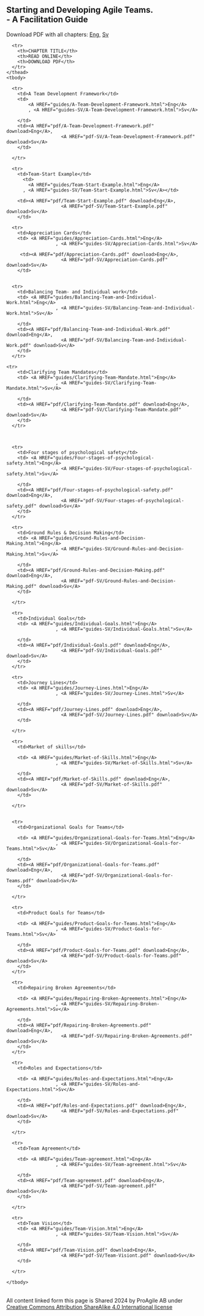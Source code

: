<link rel="stylesheet" type="text/css" href="style.css">


 

<div class="aa_htmlTable">
	<h2 class="aa_h2">Starting and Developing Agile Teams. <br>- A Facilitation Guide</h2>
    <p>Download PDF with all chapters:
        <A HREF="pdf/Starting-and-Developing-Agile-Teams.pdf">Eng</A>, 	 
        <A HREF="pdf-Sv/Starting-and-Developing-Agile-Teams.pdf">Sv</A>	</p>

  <table>
    <thead>
     
      <tr>
        <th>CHAPTER TITLE</th>
        <th>READ ONLINE</th>
        <th>DOWNLOAD PDF</th>
      </tr>
    </thead>
    <tbody>
	
      <tr>	  
        <td>A Team Development Framework</td>
        <td>
            <A HREF="guides/A-Team-Development-Framework.html">Eng</A>
            , <A HREF="guides-SV/A-Team-Development-Framework.html">Sv</A>

        </td>
        <td><A HREF="pdf/A-Team-Development-Framework.pdf" download>Eng</A>,
                        <A HREF="pdf-SV/A-Team-Development-Framework.pdf" download>Sv</A>
        </td>

      </tr>

      <tr>
        <td>Team-Start Example</td>
    	  <td>
            <A HREF="guides/Team-Start-Example.html">Eng</A>
	      , <A HREF="guides-SV/Team-Start-Example.html">Sv</A></td>
      
        <td><A HREF="pdf/Team-Start-Example.pdf" download>Eng</A>,
                        <A HREF="pdf-SV/Team-Start-Example.pdf" download>Sv</A>
        </td>
      
      <tr>
        <td>Appreciation Cards</td>
	    <td> <A HREF="guides/Appreciation-Cards.html">Eng</A>
                      , <A HREF="guides-SV/Appreciation-Cards.html">Sv</A>

         <td><A HREF="pdf/Appreciation-Cards.pdf" download>Eng</A>,
                        <A HREF="pdf-SV/Appreciation-Cards.pdf" download>Sv</A>
        </td>
      

      <tr>
        <td>Balancing Team- and Individual work</td>
	    <td> <A HREF="guides/Balancing-Team-and-Individual-Work.html">Eng</A>
                      , <A HREF="guides-SV/Balancing-Team-and-Individual-Work.html">Sv</A>

        </td>
        <td><A HREF="pdf/Balancing-Team-and-Individual-Work.pdf" download>Eng</A>,
                        <A HREF="pdf-SV/Balancing-Team-and-Individual-Work.pdf" download>Sv</A>
        </td>
      </tr>

    <tr>
        <td>Clarifying Team Mandates</td>
	    <td> <A HREF="guides/Clarifying-Team-Mandate.html">Eng</A>
                      , <A HREF="guides-SV/Clarifying-Team-Mandate.html">Sv</A>

        </td>
        <td><A HREF="pdf/Clarifying-Team-Mandate.pdf" download>Eng</A>,
                        <A HREF="pdf-SV/Clarifying-Team-Mandate.pdf" download>Sv</A>
        </td>
      </tr>



      <tr>	  
        <td>Four stages of psychological safety</td>
        <td> <A HREF="guides/Four-stages-of-psychological-safety.html">Eng</A>
                      , <A HREF="guides-SV/Four-stages-of-psychological-safety.html">Sv</A>

        </td>
        <td><A HREF="pdf/Four-stages-of-psychological-safety.pdf" download>Eng</A>,
                        <A HREF="pdf-SV/Four-stages-of-psychological-safety.pdf" download>Sv</A>
        </td>
      </tr>

      <tr>	  
        <td>Ground Rules & Decision Making</td>
        <td> <A HREF="guides/Ground-Rules-and-Decision-Making.html">Eng</A>
                      , <A HREF="guides-SV/Ground-Rules-and-Decision-Making.html">Sv</A>

        </td>
        <td><A HREF="pdf/Ground-Rules-and-Decision-Making.pdf" download>Eng</A>,
                        <A HREF="pdf-SV/Ground-Rules-and-Decision-Making.pdf" download>Sv</A>
        </td>    	

      </tr>

      <tr>
        <td>Individual Goals</td>
        <td> <A HREF="guides/Individual-Goals.html">Eng</A>
                      , <A HREF="guides-SV/Individual-Goals.html">Sv</A>

        </td>
        <td><A HREF="pdf/Individual-Goals.pdf" download>Eng</A>,
                        <A HREF="pdf-SV/Individual-Goals.pdf" download>Sv</A>
        </td>    	
      </tr>

      <tr>
        <td>Journey Lines</td>
        <td> <A HREF="guides/Journey-Lines.html">Eng</A>
                      , <A HREF="guides-SV/Journey-Lines.html">Sv</A>

        </td>
        <td><A HREF="pdf/Journey-Lines.pdf" download>Eng</A>,
                        <A HREF="pdf-SV/Journey-Lines.pdf" download>Sv</A>
        </td>    	

      </tr>

      <tr>
        <td>Market of skills</td>

        <td> <A HREF="guides/Market-of-Skills.html">Eng</A>
                      , <A HREF="guides-SV/Market-of-Skills.html">Sv</A>

        </td>
        <td><A HREF="pdf/Market-of-Skills.pdf" download>Eng</A>,
                        <A HREF="pdf-SV/Market-of-Skills.pdf" download>Sv</A>
        </td>    	

      </tr>


      <tr>
        <td>Organizational Goals for Teams</td>

        <td> <A HREF="guides/Organizational-Goals-for-Teams.html">Eng</A>
                      , <A HREF="guides-SV/Organizational-Goals-for-Teams.html">Sv</A>

        </td>
        <td><A HREF="pdf/Organizational-Goals-for-Teams.pdf" download>Eng</A>,
                        <A HREF="pdf-SV/Organizational-Goals-for-Teams.pdf" download>Sv</A>
        </td>    	

      </tr>

      <tr>
        <td>Product Goals for Teams</td>

        <td> <A HREF="guides/Product-Goals-for-Teams.html">Eng</A>
                      , <A HREF="guides-SV/Product-Goals-for-Teams.html">Sv</A>

        </td>
        <td><A HREF="pdf/Product-Goals-for-Teams.pdf" download>Eng</A>,
                        <A HREF="pdf-SV/Product-Goals-for-Teams.pdf" download>Sv</A>
        </td>    	
      </tr>

      <tr>
        <td>Repairing Broken Agreements</td>

        <td> <A HREF="guides/Repairing-Broken-Agreements.html">Eng</A>
                      , <A HREF="guides-SV/Repairing-Broken-Agreements.html">Sv</A>

        </td>
        <td><A HREF="pdf/Repairing-Broken-Agreements.pdf" download>Eng</A>,
                        <A HREF="pdf-SV/Repairing-Broken-Agreements.pdf" download>Sv</A>
        </td>
      </tr>

      <tr>
        <td>Roles and Expectations</td>

        <td> <A HREF="guides/Roles-and-Expectations.html">Eng</A>
                      , <A HREF="guides-SV/Roles-and-Expectations.html">Sv</A>

        </td>
        <td><A HREF="pdf/Roles-and-Expectations.pdf" download>Eng</A>,
                        <A HREF="pdf-SV/Roles-and-Expectations.pdf" download>Sv</A>
        </td>

      </tr>

      <tr>
        <td>Team Agreement</td>

        <td> <A HREF="guides/Team-agreement.html">Eng</A>
                      , <A HREF="guides-SV/Team-agreement.html">Sv</A>

        </td>
        <td><A HREF="pdf/Team-agreement.pdf" download>Eng</A>,
                        <A HREF="pdf-SV/Team-agreement.pdf" download>Sv</A>
        </td>

      </tr>

      <tr>
        <td>Team Vision</td>
        <td> <A HREF="guides/Team-Vision.html">Eng</A>
                      , <A HREF="guides-SV/Team-Vision.html">Sv</A>

        </td>
        <td><A HREF="pdf/Team-Vision.pdf" download>Eng</A>,
                        <A HREF="pdf-SV/Team-Visiont.pdf" download>Sv</A>
        </td>

      </tr>

    </tbody>
  </table>

</div>

<p>All content linked form this page is Shared 2024 by ProAgile AB under <A HREF="https://creativecommons.org/licenses/by-sa/4.0/"> Creative Commons Attribution ShareAlike 4.0 International license</A><p></p>

